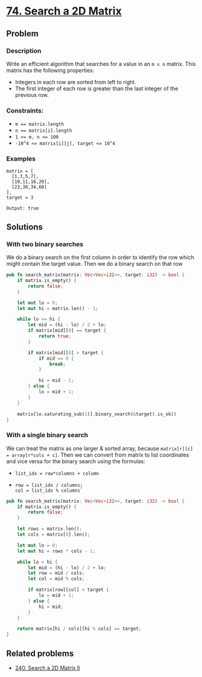 # [74. Search a 2D Matrix](https://leetcode.com/problems/search-a-2d-matrix/)

## Problem

### Description

Write an efficient algorithm that searches for a value in an `m x n` matrix.
This matrix has the following properties:

* Integers in each row are sorted from left to right.
* The first integer of each row is greater than the last integer of the previous
  row.

### Constraints:

* `m == matrix.length`
* `n == matrix[i].length`
* `1 <= m, n <= 100`
* `-10^4 <= matrix[i][j], target <= 10^4`

### Examples

```text
matrix = [
  [1,3,5,7],
  [10,11,16,20],
  [23,30,34,60]
], 
target = 3

Output: true
```

## Solutions

### With two binary searches

We do a binary search on the first column in order to identify the row which
might contain the target value. Then we do a binary search on that row

```rust
pub fn search_matrix(matrix: Vec<Vec<i32>>, target: i32) -> bool {
    if matrix.is_empty() {
        return false;
    }

    let mut lo = 0;
    let mut hi = matrix.len() - 1;

    while lo <= hi {
        let mid = (hi - lo) / 2 + lo;
        if matrix[mid][0] == target {
            return true;
        }

        if matrix[mid][0] > target {
            if mid == 0 {
                break;
            }

            hi = mid - 1;
        } else {
            lo = mid + 1;
        }
    }

    matrix[lo.saturating_sub(1)].binary_search(&target).is_ok()
}
```

### With a single binary search

We can treat the matrix as one larger & sorted array,
because `matrix[r][c] = array[r*cols + c]`. Then we can convert from matrix to
list coordinates and vice versa for the binary search using the formulas:

* `list_idx = row*columns + column`
* ```
  row = list_idx / columns; 
  col = list_idx % columns`
  ```

```rust
pub fn search_matrix(matrix: Vec<Vec<i32>>, target: i32) -> bool {
    if matrix.is_empty() {
        return false;
    }

    let rows = matrix.len();
    let cols = matrix[0].len();

    let mut lo = 0;
    let mut hi = rows * cols - 1;

    while lo < hi {
        let mid = (hi - lo) / 2 + lo;
        let row = mid / cols;
        let col = mid % cols;

        if matrix[row][col] < target {
            lo = mid + 1;
        } else {
            hi = mid;
        }
    }

    return matrix[hi / cols][hi % cols] == target;
}
```

## Related problems

* [240. Search a 2D Matrix II](/leetcode/200%20-%20299/240%20-%20Search%20a%202D%20Matrix%20II.md)
